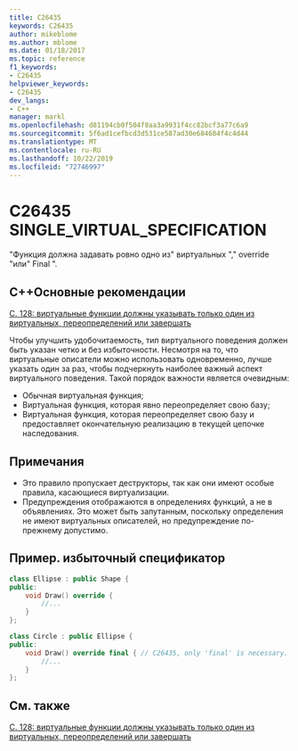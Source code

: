 ```yaml
---
title: C26435
keywords: C26435
author: mikeblome
ms.author: mblome
ms.date: 01/18/2017
ms.topic: reference
f1_keywords:
- C26435
helpviewer_keywords:
- C26435
dev_langs:
- C++
manager: markl
ms.openlocfilehash: d81194cb0f504f8aa3a9931f4cc82bcf3a77c6a9
ms.sourcegitcommit: 5f6ad1cefbcd3d531ce587ad30e684684f4c4d44
ms.translationtype: MT
ms.contentlocale: ru-RU
ms.lasthandoff: 10/22/2019
ms.locfileid: "72746997"
---
```

# <a name="c26435-single_virtual_specification"></a>C26435 SINGLE_VIRTUAL_SPECIFICATION

"Функция должна задавать ровно одно из" виртуальных "," override "или" Final ".

## <a name="c-core-guidelines"></a>C++Основные рекомендации

[C. 128: виртуальные функции должны указывать только один из виртуальных, переопределений или завершать](https://github.com/isocpp/CppCoreGuidelines/blob/master/CppCoreGuidelines.md)

Чтобы улучшить удобочитаемость, тип виртуального поведения должен быть указан четко и без избыточности. Несмотря на то, что виртуальные описатели можно использовать одновременно, лучше указать один за раз, чтобы подчеркнуть наиболее важный аспект виртуального поведения. Такой порядок важности является очевидным:

- Обычная виртуальная функция;
- Виртуальная функция, которая явно переопределяет свою базу;
- Виртуальная функция, которая переопределяет свою базу и предоставляет окончательную реализацию в текущей цепочке наследования.

## <a name="notes"></a>Примечания

- Это правило пропускает деструкторы, так как они имеют особые правила, касающиеся виртуализации.
- Предупреждения отображаются в определениях функций, а не в объявлениях. Это может быть запутанным, поскольку определения не имеют виртуальных описателей, но предупреждение по-прежнему допустимо.

## <a name="example-redundant-specifier"></a>Пример. избыточный спецификатор

```cpp
class Ellipse : public Shape {
public:
    void Draw() override {
        //...
    }
};

class Circle : public Ellipse {
public:
    void Draw() override final { // C26435, only 'final' is necessary.
        //...
    }
};
```

## <a name="see-also"></a>См. также

[C. 128: виртуальные функции должны указывать только один из виртуальных, переопределений или завершать](https://github.com/isocpp/CppCoreGuidelines/blob/master/CppCoreGuidelines.md)
